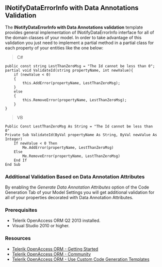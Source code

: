 ## INotifyDataErrorInfo with Data Annotations Validation ##

The **INotifyDataErrorInfo with Data Annotations validation** template provides general implementation of INotifyDataErrorInfo interface for all of the domain classes of your model. In order to take advantage of this validation you just need to implement a partial method in a partial class for each property of your entities like the one below:

> C#

    public const string LestThanZeroMsg = "The Id cannot be less than 0";
    partial void ValidateId(string propertyName, int newValue){
        if (newValue < 0)
        {
            this.AddError(propertyName, LestThanZeroMsg);
        }
        else
        {
            this.RemoveError(propertyName, LestThanZeroMsg);
        }
    }

> VB

    Public Const LestThanZeroMsg As String = "The Id cannot be less than 0"
    Private Sub ValidateId(ByVal propertyName As String, ByVal newValue As Integer)
        If newValue < 0 Then
            Me.AddError(propertyName, LestThanZeroMsg)
        Else
            Me.RemoveError(propertyName, LestThanZeroMsg)
        End If
    End Sub

### Additional Validation Based on Data Annotation Attributes ###

By enabling the *Generate Data Annotation Attributes* option of the Code Generation Tab of your Model Settings you will get additional validation for all of your properties decorated with Data Annotation Attributes.

### Prerequisites ###

- Telerik OpenAccess ORM Q2 2013 installed.
- Visual Studio 2010 or higher.

### Resources ###
- [Telerik OpenAccess ORM - Getting Started](http://www.telerik.com/products/orm/getting-started.aspx "Getting Started")
- [Telerik OpenAccess ORM - Community](http://www.telerik.com/community/forums/orm.aspx "Telerik OpenAccess ORM Forum")
- [Telerik OpenAccess ORM - Use Custom Code Generation Templates](http://www.telerik.com/help/openaccess-orm/openaccess-tasks-customise-code-generation-overview.html "Customizing Code Generation Templates") 
